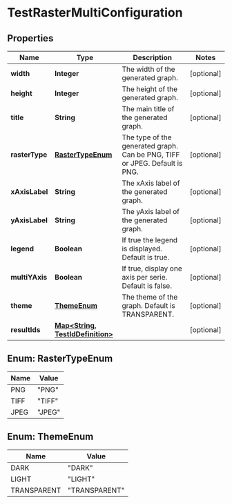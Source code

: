 # TestRasterMultiConfiguration

## Properties
Name | Type | Description | Notes
------------ | ------------- | ------------- | -------------
**width** | **Integer** | The width of the generated graph. |  [optional]
**height** | **Integer** | The height of the generated graph. |  [optional]
**title** | **String** | The main title of the generated graph. |  [optional]
**rasterType** | [**RasterTypeEnum**](#RasterTypeEnum) | The type of the generated graph. Can be PNG, TIFF or JPEG. Default is PNG. |  [optional]
**xAxisLabel** | **String** | The xAxis label of the generated graph. |  [optional]
**yAxisLabel** | **String** | The yAxis label of the generated graph. |  [optional]
**legend** | **Boolean** | If true the legend is displayed. Default is true. |  [optional]
**multiYAxis** | **Boolean** | If true, display one axis per serie. Default is false. |  [optional]
**theme** | [**ThemeEnum**](#ThemeEnum) | The theme of the graph. Default is TRANSPARENT. |  [optional]
**resultIds** | [**Map&lt;String, TestIdDefinition&gt;**](TestIdDefinition.md) |  |  [optional]

<a name="RasterTypeEnum"></a>
## Enum: RasterTypeEnum
Name | Value
---- | -----
PNG | &quot;PNG&quot;
TIFF | &quot;TIFF&quot;
JPEG | &quot;JPEG&quot;

<a name="ThemeEnum"></a>
## Enum: ThemeEnum
Name | Value
---- | -----
DARK | &quot;DARK&quot;
LIGHT | &quot;LIGHT&quot;
TRANSPARENT | &quot;TRANSPARENT&quot;
